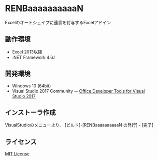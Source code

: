 ﻿# RENBaaaaaaaaaaN

Excelのオートシェイプに連番を付与するExcelアドイン


## 動作環境

- Excel 2013以降
- .NET Framework 4.6.1


## 開発環境

- Windows 10 (64bit)
- Visual Studio 2017 Community
-- [Office Developer Tools for Visual Studio 2017](https://visualstudio.microsoft.com/ja/vs/features/office-tools/)


## インストーラ作成

VisualStudioのメニューより、 [ビルド]-[RENBaaaaaaaaaaN の発行] - [完了]


## ライセンス

[MIT License](http://opensource.org/licenses/MIT)
